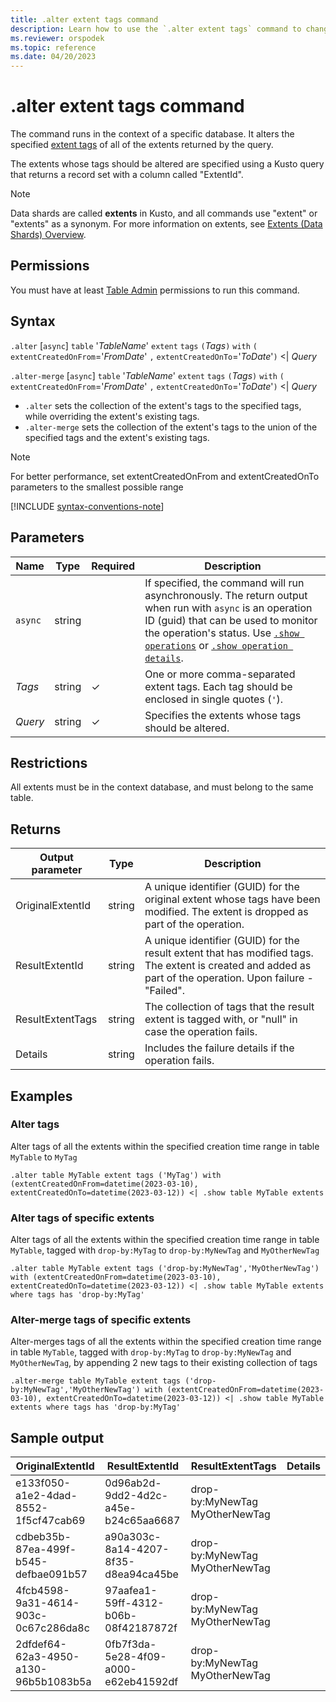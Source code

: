 ```yaml
---
title: .alter extent tags command
description: Learn how to use the `.alter extent tags` command to change the extent tags.
ms.reviewer: orspodek
ms.topic: reference
ms.date: 04/20/2023
---
```


# .alter extent tags command

The command runs in the context of a specific database. It alters the specified [extent tags](extents-overview.md#extent-tags) of all of the extents returned by the query.

The extents whose tags should be altered are specified using a Kusto query that returns a record set with a column called "ExtentId".

> [!NOTE]
> Data shards are called **extents** in Kusto, and all commands use "extent" or "extents" as a synonym.
> For more information on extents, see [Extents (Data Shards) Overview](extents-overview.md).

## Permissions

You must have at least [Table Admin](access-control/role-based-access-control.md) permissions to run this command.

## Syntax

`.alter` [`async`] `table` '*TableName*' `extent` `tags` `(`*Tags*`)` `with` `(` `extentCreatedOnFrom`='*FromDate*' `,` `extentCreatedOnTo`='*ToDate*'`)` <| *Query*

`.alter-merge` [`async`] `table` '*TableName*' `extent` `tags` `(`*Tags*`)` `with` `(` `extentCreatedOnFrom`='*FromDate*' `,` `extentCreatedOnTo`='*ToDate*'`)` <| *Query*

* `.alter` sets the collection of the extent's tags to the specified tags, while overriding the extent's existing tags.
* `.alter-merge` sets the collection of the extent's tags to the union of the specified tags and the extent's existing tags.

> [!NOTE]
> For better performance, set extentCreatedOnFrom and extentCreatedOnTo parameters to the smallest possible range 

[!INCLUDE [syntax-conventions-note](../../includes/syntax-conventions-note.md)]

## Parameters

|Name|Type|Required|Description|
|--|--|--|--|
|`async`|string||If specified, the command will run asynchronously. The return output when run with `async` is an operation ID (guid) that can be used to monitor the operation's status. Use [`.show operations`](operations.md#show-operations) or [`.show operation details`](operations.md#show-operation-details).|
|*Tags*|string|&check;|One or more comma-separated extent tags. Each tag should be enclosed in single quotes (`'`).|
|*Query*|string|&check;|Specifies the extents whose tags should be altered.|

## Restrictions

All extents must be in the context database, and must belong to the same table.

## Returns

|Output parameter |Type |Description|
|---|---|---|
|OriginalExtentId |string |A unique identifier (GUID) for the original extent whose tags have been modified. The extent is dropped as part of the operation.|
|ResultExtentId |string |A unique identifier (GUID) for the result extent that has modified tags. The extent is created and added as part of the operation. Upon failure - "Failed".|
|ResultExtentTags |string |The collection of tags that the result extent is tagged with, or "null" in case the operation fails.|
|Details |string |Includes the failure details if the operation fails.|

## Examples

### Alter tags

Alter tags of all the extents within the specified creation time range in table `MyTable` to `MyTag`

```kusto
.alter table MyTable extent tags ('MyTag') with (extentCreatedOnFrom=datetime(2023-03-10), extentCreatedOnTo=datetime(2023-03-12)) <| .show table MyTable extents
```

### Alter tags of specific extents

Alter tags of all the extents within the specified creation time range in table `MyTable`, tagged with `drop-by:MyTag` to `drop-by:MyNewTag` and `MyOtherNewTag`

```kusto
.alter table MyTable extent tags ('drop-by:MyNewTag','MyOtherNewTag') with (extentCreatedOnFrom=datetime(2023-03-10), extentCreatedOnTo=datetime(2023-03-12)) <| .show table MyTable extents where tags has 'drop-by:MyTag'
```

### Alter-merge tags of specific extents

Alter-merges tags of all the extents within the specified creation time range in table `MyTable`, tagged with `drop-by:MyTag` to `drop-by:MyNewTag` and `MyOtherNewTag`, by
appending 2 new tags to their existing collection of tags

```kusto
.alter-merge table MyTable extent tags ('drop-by:MyNewTag','MyOtherNewTag') with (extentCreatedOnFrom=datetime(2023-03-10), extentCreatedOnTo=datetime(2023-03-12)) <| .show table MyTable extents where tags has 'drop-by:MyTag'
```

## Sample output

|OriginalExtentId |ResultExtentId | ResultExtentTags | Details
|---|---|---|---
|e133f050-a1e2-4dad-8552-1f5cf47cab69 |0d96ab2d-9dd2-4d2c-a45e-b24c65aa6687 | drop-by:MyNewTag MyOtherNewTag| 
|cdbeb35b-87ea-499f-b545-defbae091b57 |a90a303c-8a14-4207-8f35-d8ea94ca45be | drop-by:MyNewTag MyOtherNewTag| 
|4fcb4598-9a31-4614-903c-0c67c286da8c |97aafea1-59ff-4312-b06b-08f42187872f | drop-by:MyNewTag MyOtherNewTag| 
|2dfdef64-62a3-4950-a130-96b5b1083b5a |0fb7f3da-5e28-4f09-a000-e62eb41592df | drop-by:MyNewTag MyOtherNewTag| 
